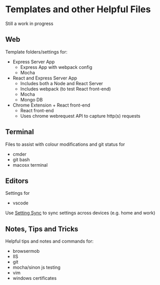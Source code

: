 # Templates and other Helpful Files

Still a work in progress

## Web
Template folders/settings for:
* Express Server App
  * Express App with webpack config
  * Mocha
* React and Express Server App
  * Includes both a Node and React Server
  * Includes webpack (to test React front-end)
  * Mocha
  * Mongo DB
* Chrome Extension +  React front-end
  * React front-end
  * Uses chrome webrequest API to capture http(s) requests

## Terminal
Files to assist with colour modifications and git status for
* cmder
* git bash
* macosx terminal

## Editors
Settings for
* vscode

Use [Setting Sync](https://marketplace.visualstudio.com/items?itemName=Shan.code-settings-sync) to sync settings across devices (e.g. home and work)

## Notes, Tips and Tricks
Helpful tips and notes and commands for:
* browsermob
* IIS
* git
* mocha/sinon js testing
* vim
* windows certificates

